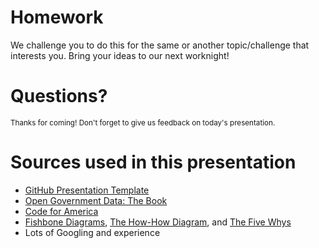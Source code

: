# Homework 

We challenge you to do this for the same or another topic/challenge that interests you. Bring your ideas to our next worknight! 


# Questions?

<small>Thanks for coming! Don't forget to give us feedback on today's presentation.</small>


# Sources used in this presentation
* [GitHub Presentation Template](https://github.com/fghaas/presentation-template/)
* [Open Government Data:  The Book](https://opengovdata.io/2014/civic-hacking/)
* [Code for America](https://www.codeforamerica.org/)
* [Fishbone Diagrams](http://www.educational-business-articles.com/fishbone-diagram/), [The How-How Diagram](https://hatrabbits.com/en/how-how-diagram/), and [The Five Whys](https://www.isixsigma.com/tools-templates/cause-effect/determine-root-cause-5-whys/)
* Lots of Googling and experience
